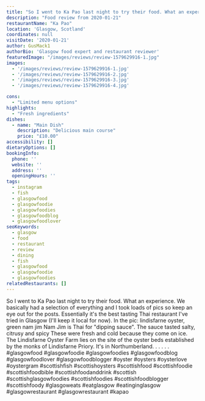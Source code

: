```yaml
---
title: "So I went to Ka Pao last night to try their food. What an experience. We basically had a selection of everything and I took loads of pics so keep an eye out for the posts. Essentially it's the best tasting Thai restaurant I've tried in Glasgow (I'll keep it local for now). In the pic:"
description: "Food review from 2020-01-21"
restaurantName: "Ka Pao"
location: 'Glasgow, Scotland'
coordinates: null
visitDate: '2020-01-21'
author: GusMack1
authorBio: 'Glasgow food expert and restaurant reviewer'
featuredImage: "/images/reviews/review-1579629916-1.jpg"
images:
  - '/images/reviews/review-1579629916-1.jpg'
  - '/images/reviews/review-1579629916-2.jpg'
  - '/images/reviews/review-1579629916-3.jpg'
  - '/images/reviews/review-1579629916-4.jpg'

cons:
  - "Limited menu options"
highlights:
  - "Fresh ingredients"
dishes:
  - name: "Main Dish"
    description: "Delicious main course"
    price: "£10.00"
accessibility: []
dietaryOptions: []
bookingInfo:
  phone: ''
  website: ''
  address: ''
  openingHours: ''
tags:
  - instagram
  - fish
  - glasgowfood
  - glasgowfoodie
  - glasgowfoodies
  - glasgowfoodblog
  - glasgowfoodlover
seoKeywords:
  - glasgow
  - food
  - restaurant
  - review
  - dining
  - fish
  - glasgowfood
  - glasgowfoodie
  - glasgowfoodies
relatedRestaurants: []
---
```

So I went to Ka Pao last night to try their food. What an experience. We basically had a selection of everything and I took loads of pics so keep an eye out for the posts. Essentially it's the best tasting Thai restaurant I've tried in Glasgow (I'll keep it local for now). In the pic:
lindisfarne oyster, green nam jim
Nam Jim is Thai for "dipping sauce".
The sauce tasted salty, citrusy and spicy
These were fresh and cold because they come on ice. 
The Lindisfarne Oyster Farm lies on the site of the oyster beds established by the monks of Lindisfarne Priory. It's in Northumberland.
.
.
.
.
.
#glasgowfood #glasgowfoodie #glasgowfoodies #glasgowfoodblog #glasgowfoodlover #glasgowfoodblogger #oyster #oysters #oysterlove #oystergram #scottishfish #scottishoysters #scottishfood #scottishfoodie #scottishfoodbible #scottishfoodanddrink #scottish #scottishglasgowfoodies #scottishfoodies #scottishfoodblogger #scottishfoody #glasgoweats #eatglasgow #eatinginglasgow #glasgowrestaurant #glasgowrestaurant #kapao
